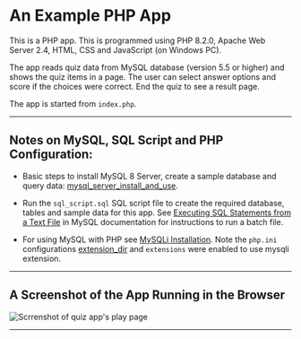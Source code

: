# An Example PHP App

This is a PHP app. This is programmed using PHP 8.2.0, Apache Web Server 2.4, HTML, CSS and JavaScript (on Windows PC).

The app reads quiz data from MySQL database (version 5.5 or higher) and shows the quiz items in a page. The user can select answer options and score if the choices were correct. End the quiz to see a result page.

The app is started from `index.php`.

---

## Notes on MySQL, SQL Script and PHP Configuration:

* Basic steps to install MySQL 8 Server, create a sample database and query data:
[mysql_server_install_and_use](https://gist.github.com/prsaya/1755f873071a12ef246c89e245e67bb5).

* Run the `sql_script.sql` SQL script file to create the required database, tables and sample data for this app. See 
[Executing SQL Statements from a Text File](https://dev.mysql.com/doc/refman/8.0/en/mysql-batch-commands.html) in MySQL documentation for instructions to run a batch file.

* For using MySQL with PHP see [MySQLi Installation](https://www.php.net/manual/en/mysqli.installation.php). Note the `php.ini` configurations [extension_dir](https://www.php.net/manual/en/ini.core.php#ini.extension-dir) and `extensions` were enabled to use mysqli extension.

---

## A Screenshot of the App Running in the Browser

![Scrrenshot of quiz app's play page](https://user-images.githubusercontent.com/38682661/218410051-4b19aaaa-4fa9-46ee-89c2-8c16a64d1f52.png)

---
